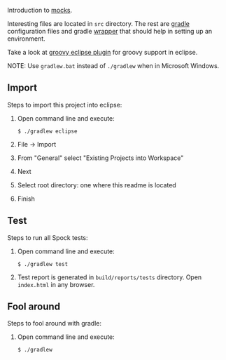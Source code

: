 Introduction to [mocks](http://en.wikipedia.org/wiki/Mock_object).

Interesting files are located in `src` directory. The rest are
[gradle](http://www.gradle.org) configuration files and gradle
[wrapper](http://gradle.org/docs/current/userguide/gradle_wrapper.html) that
should help in setting up an environment.

Take a look at [groovy eclipse
plugin](http://groovy.codehaus.org/Eclipse+Plugin) for groovy support in
eclipse.

NOTE: Use `gradlew.bat` instead of `./gradlew` when in Microsoft Windows.

## Import
Steps to import this project into eclipse:

 1. Open command line and execute:

        $ ./gradlew eclipse

 2. File -> Import
 3. From "General" select "Existing Projects into Workspace"
 4. Next
 5. Select root directory: one where this readme is located
 6. Finish

## Test
Steps to run all Spock tests:

 1. Open command line and execute:

        $ ./gradlew test

 2. Test report is generated in `build/reports/tests` directory. Open
    `index.html` in any browser.

## Fool around
Steps to fool around with gradle:

 1. Open command line and execute:

        $ ./gradlew
